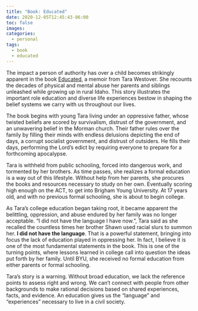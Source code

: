 ```yaml
---
title: "Book: Educated"
date: 2020-12-05T12:45:43-06:00
toc: false
images:
categories:
  - personal
tags: 
  - book
  - educated
---
```


The impact a person of authority has over a child becomes strikingly apparent in the book [Educated](https://www.amazon.com/Educated-Memoir-Tara-Westover/dp/0399590501), a memoir from Tara Westover.  She recounts the decades of physical and mental abuse her parents and siblings unleashed while growing up in rural Idaho.  This story illustrates the important role education and diverse life experiences bestow in shaping the belief systems we carry with us throughout our lives.

The book begins with young Tara living under an oppressive father, whose twisted beliefs are scored by survivalism, distrust of the government, and an unwavering belief in the Morman church.  Their father rules over the family by filling their minds with endless delusions depicting the end of days, a corrupt socialist government, and distrust of outsiders.  He fills their days, performing the Lord’s edict by requiring everyone to prepare for a forthcoming apocalypse.

Tara is withheld from public schooling, forced into dangerous work, and tormented by her brothers.  As time passes, she realizes a formal education is a way out of this lifestyle.  Without help from her parents, she procures the books and resources necessary to study on her own.  Eventually scoring high enough on the ACT, to get into Brigham Young University.  At 17 years old, and with no previous formal schooling, she is about to begin college.

As Tara’s college education began taking root, it became apparent the belittling, oppression, and abuse endured by her family was no longer acceptable.  “I did not have the language I have now.”, Tara said as she recalled the countless times her brother Shawn used racial slurs to summon her.  **I did not have the language**.  That is a powerful statement, bringing into focus the lack of education played in oppressing her.  In fact, I believe it is one of the most fundamental statements in the book.  This is one of the turning points, where lessons learned in college call into question the ideas put forth by her family.  Until BYU, she received no formal education from either parents or formal schooling.

Tara’s story is a warning.  Without broad education, we lack the reference points to assess right and wrong.   We can’t connect with people from other backgrounds to make rational decisions based on shared experiences, facts, and evidence.  An education gives us the “language” and “experiences” necessary to live in a civil society.